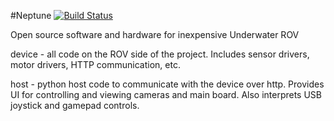 #Neptune
[![Build Status](https://travis-ci.org/sarbos/Neptune.svg?branch=master)](https://travis-ci.org/sarbos/Neptune)

Open source software and hardware for inexpensive Underwater ROV

device - all code on the ROV side of the project. Includes sensor drivers, motor drivers, HTTP communication, etc.

host - python host code to communicate with the device over http. Provides UI for controlling and viewing cameras and main board. Also interprets USB joystick and gamepad controls.


